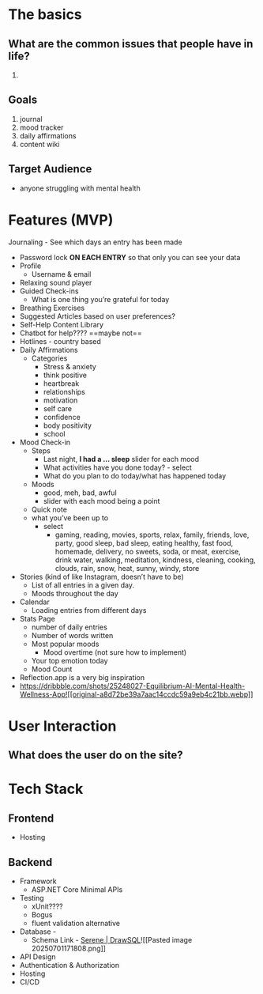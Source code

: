 
# The basics
## What are the common issues that people have in life?
1. 
## Goals 
1. journal
2. mood tracker
3. daily affirmations
4. content wiki
## Target Audience
- anyone struggling with mental health
# Features (MVP)

Journaling
	- See which days an entry has been made
- Password lock **ON EACH ENTRY**  so that only you can see your data
- Profile
	- Username & email
- Relaxing sound player
- Guided Check-ins
	- What is one thing you’re grateful for today
- Breathing Exercises
- Suggested Articles based on user preferences?
- Self-Help Content Library
- Chatbot for help???? ==maybe not==
- Hotlines - country based
- Daily Affirmations
	- Categories
		- Stress & anxiety
		- think positive
		- heartbreak
		- relationships
		- motivation
		- self care
		- confidence
		- body positivity
		- school
- Mood Check-in
	- Steps
		- Last night, **I had a … sleep** slider for each mood
		- What activities have  you done today? - select
		- What do you plan to do today/what has happened today
	- Moods
	    - good, meh, bad, awful
	    - slider with each mood being a point
	- Quick note
	- what you’ve been up to
	    - select
	        - gaming, reading, movies, sports, relax, family, friends, love, party, good sleep, bad sleep, eating healthy, fast food, homemade, delivery, no sweets, soda, or meat, exercise, drink water, walking, meditation, kindness, cleaning, cooking, clouds, rain, snow, heat, sunny, windy, store
- Stories (kind of like Instagram, doesn’t have to be)
	- List of all entries in a given day. 
	- Moods throughout the day
- Calendar
	- Loading entries from different days
- Stats Page
	- number of daily entries
	- Number of words written
	- Most popular moods
		- Mood overtime (not sure how to implement)
	- Your top emotion today
	- Mood Count
- Reflection.app is a very big inspiration
- https://dribbble.com/shots/25248027-Equilibrium-AI-Mental-Health-Wellness-App![[original-a8d72be39a7aac14ccdc59a9eb4c21bb.webp]]


# User Interaction
## What does the user do on the site?


# Tech Stack
## Frontend
- Hosting
## Backend
- Framework
	- ASP.NET Core Minimal APIs
- Testing
	- xUnit????
	- Bogus
	- fluent validation alternative
- Database - 
	- Schema Link - [Serene \| DrawSQL](https://drawsql.app/teams/nova-3/diagrams/serene/embed)![[Pasted image 20250701171808.png]]
- API Design
- Authentication & Authorization
- Hosting
- CI/CD